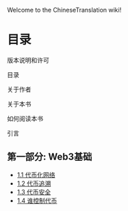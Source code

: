 Welcome to the ChineseTranslation wiki!

# 目录

版本说明和许可

目录

关于作者

关于本书

如何阅读本书

引言

## 第一部分: Web3基础
* [1.1 代币化网络](https://github.com/Token-Economy-Book/ChineseTranslation/wiki/1.1-%E4%BB%A3%E5%B8%81%E5%8C%96%E7%BD%91%E7%BB%9C)
* [1.2 代币追溯](https://github.com/Token-Economy-Book/ChineseTranslation/wiki/1.2-%E4%BB%A3%E5%B8%81%E8%BF%BD%E6%BA%AF)
* [1.3 代币安全](https://github.com/Token-Economy-Book/ChineseTranslation/wiki/1.3-%E4%BB%A3%E5%B8%81%E5%AE%89%E5%85%A8)
* [1.4 谁控制代币](https://github.com/Token-Economy-Book/ChineseTranslation/wiki/1.4-%E8%B0%81%E6%8E%A7%E5%88%B6%E4%BB%A3%E5%B8%81)